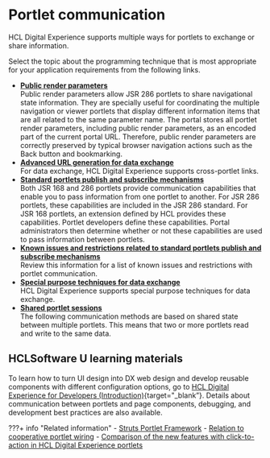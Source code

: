 # Portlet communication

HCL Digital Experience supports multiple ways for portlets to exchange or share information.

Select the topic about the programming technique that is most appropriate for your application requirements from the following links.

-   **[Public render parameters](pltcom_pubrndrprm.md)**  
Public render parameters allow JSR 286 portlets to share navigational state information. They are specially useful for coordinating the multiple navigation or viewer portlets that display different information items that are all related to the same parameter name. The portal stores all portlet render parameters, including public render parameters, as an encoded part of the current portal URL. Therefore, public render parameters are correctly preserved by typical browser navigation actions such as the Back button and bookmarking.
-   **[Advanced URL generation for data exchange](pltcom_datxchg_xptltlnks.md)**  
For data exchange, HCL Digital Experience supports cross-portlet links.
-   **[Standard portlets publish and subscribe mechanisms](portlets_publish_subscribe_mech/index.md)**  
Both JSR 168 and 286 portlets provide communication capabilities that enable you to pass information from one portlet to another. For JSR 286 portlets, these capabilities are included in the JSR 286 standard. For JSR 168 portlets, an extension defined by HCL provides these capabilities. Portlet developers define these capabilities. Portal administrators then determine whether or not these capabilities are used to pass information between portlets.
-   **[Known issues and restrictions related to standard portlets publish and subscribe mechanisms](wpsc2aiss.md)**  
Review this information for a list of known issues and restrictions with portlet communication.
-   **[Special purpose techniques for data exchange](pltcom_datxchg.md)**  
HCL Digital Experience supports special purpose techniques for data exchange.
-   **[Shared portlet sessions](pltcom_shrd_ptlts.md)**  
The following communication methods are based on shared state between multiple portlets. This means that two or more portlets read and write to the same data.

## HCLSoftware U learning materials

To learn how to turn UI design into DX web design and develop reusable components with different configuration options, go to [HCL Digital Experience for Developers (Introduction)](https://hclsoftwareu.hcltechsw.com/component/axs/?view=sso_config&id=3&forward=https%3A%2F%2Fhclsoftwareu.hcltechsw.com%2Fcourses%2Flesson%2F%3Fid%3D3461){target="_blank”}. Details about communication between portlets and page components, debugging, and development best practices are also available.

???+ info "Related information" 
    - [Struts Portlet Framework](https://help.hcltechsw.com/digital-experience/9.5/dev-portlet/wpsstruts.html)
    - [Relation to cooperative portlet wiring](../web2_ui/live_text/w2_smtg_ref_wire.md)
    - [Comparison of the new features with click-to-action in HCL Digital Experience portlets](../web2_ui/live_text/w2_smtg_ref_compr.md)
